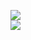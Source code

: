 [![](https://img.shields.io/badge/Made%20With-Github%20Spray-lightgrey.svg?style=for-the-badge&logo=github)](https://github.com/Annihil/github-spray#5683)  
[![](https://i.imgur.com/2DrTn0Z.gif)](https://github.com/Annihil/github-spray)